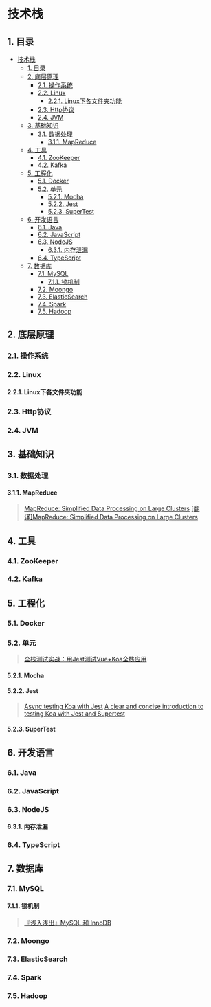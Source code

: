 # 技术栈

## 1. 目录

<!-- TOC depthFrom:2 -->

- [技术栈](#%E6%8A%80%E6%9C%AF%E6%A0%88)
    - [1. 目录](#1-%E7%9B%AE%E5%BD%95)
    - [2. 底层原理](#2-%E5%BA%95%E5%B1%82%E5%8E%9F%E7%90%86)
        - [2.1. 操作系统](#21-%E6%93%8D%E4%BD%9C%E7%B3%BB%E7%BB%9F)
        - [2.2. Linux](#22-linux)
            - [2.2.1. Linux下各文件夹功能](#221-linux%E4%B8%8B%E5%90%84%E6%96%87%E4%BB%B6%E5%A4%B9%E5%8A%9F%E8%83%BD)
        - [2.3. Http协议](#23-http%E5%8D%8F%E8%AE%AE)
        - [2.4. JVM](#24-jvm)
    - [3. 基础知识](#3-%E5%9F%BA%E7%A1%80%E7%9F%A5%E8%AF%86)
        - [3.1. 数据处理](#31-%E6%95%B0%E6%8D%AE%E5%A4%84%E7%90%86)
            - [3.1.1. MapReduce](#311-mapreduce)
    - [4. 工具](#4-%E5%B7%A5%E5%85%B7)
        - [4.1. ZooKeeper](#41-zookeeper)
        - [4.2. Kafka](#42-kafka)
    - [5. 工程化](#5-%E5%B7%A5%E7%A8%8B%E5%8C%96)
        - [5.1. Docker](#51-docker)
        - [5.2. 单元](#52-%E5%8D%95%E5%85%83)
            - [5.2.1. Mocha](#521-mocha)
            - [5.2.2. Jest](#522-jest)
            - [5.2.3. SuperTest](#523-supertest)
    - [6. 开发语言](#6-%E5%BC%80%E5%8F%91%E8%AF%AD%E8%A8%80)
        - [6.1. Java](#61-java)
        - [6.2. JavaScript](#62-javascript)
        - [6.3. NodeJS](#63-nodejs)
            - [6.3.1. 内存泄漏](#631-%E5%86%85%E5%AD%98%E6%B3%84%E6%BC%8F)
        - [6.4. TypeScript](#64-typescript)
    - [7. 数据库](#7-%E6%95%B0%E6%8D%AE%E5%BA%93)
        - [7.1. MySQL](#71-mysql)
            - [7.1.1. 锁机制](#711-%E9%94%81%E6%9C%BA%E5%88%B6)
        - [7.2. Moongo](#72-moongo)
        - [7.3. ElasticSearch](#73-elasticsearch)
        - [7.4. Spark](#74-spark)
        - [7.5. Hadoop](#75-hadoop)

<!-- /TOC -->

## 2. 底层原理

### 2.1. 操作系统

### 2.2. Linux

#### 2.2.1. Linux下各文件夹功能

### 2.3. Http协议

### 2.4. JVM

## 3. 基础知识

### 3.1. 数据处理

#### 3.1.1. MapReduce

> [MapReduce: Simplified Data Processing on Large Clusters](https://ai.google/research/pubs/pub62)
> [[翻译]MapReduce: Simplified Data Processing on Large Clusters](https://www.cnblogs.com/fuzhe1989/p/3413457.html)

## 4. 工具

### 4.1. ZooKeeper

### 4.2. Kafka

## 5. 工程化

### 5.1. Docker

### 5.2. 单元

> [全栈测试实战：用Jest测试Vue+Koa全栈应用](https://blog.csdn.net/itheima_Wujie/article/details/78566617)

#### 5.2.1. Mocha

#### 5.2.2. Jest

> [Async testing Koa with Jest](https://hackernoon.com/async-testing-koa-with-jest-1b6e84521b71)
> [A clear and concise introduction to testing Koa with Jest and Supertest](https://www.valentinog.com/blog/testing-api-koa-jest/)

#### 5.2.3. SuperTest

## 6. 开发语言

### 6.1. Java

### 6.2. JavaScript

### 6.3. NodeJS

#### 6.3.1. 内存泄漏

### 6.4. TypeScript

## 7. 数据库

### 7.1. MySQL

#### 7.1.1. 锁机制

> [『浅入浅出』MySQL 和 InnoDB](https://draveness.me/mysql-innodb)

### 7.2. Moongo

### 7.3. ElasticSearch

### 7.4. Spark

### 7.5. Hadoop
